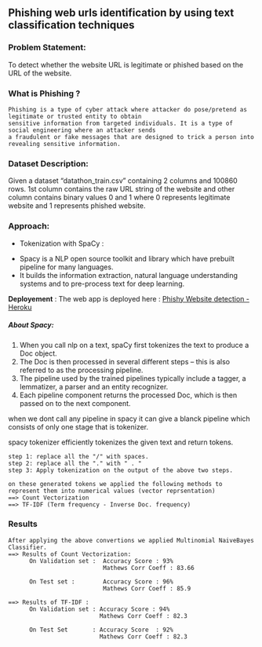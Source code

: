 ## Phishing web urls identification by using text classification techniques

### Problem Statement:

To detect whether the website URL is legitimate or phished based on the URL of the website.

### What is Phishing ?
```
Phishing is a type of cyber attack where attacker do pose/pretend as legitimate or trusted entity to obtain 
sensitive information from targeted individuals. It is a type of social engineering where an attacker sends 
a fraudulent or fake messages that are designed to trick a person into revealing sensitive information.
```
### Dataset Description:
Given a dataset “datathon_train.csv” containing 2 columns and 100860 rows.
1st column contains the raw URL string of the website and other column contains 
binary values 0 and 1 where 0 represents legitimate website and 1 represents 
phished website.

### Approach:
* Tokenization with SpaCy : 
- Spacy is a NLP open source toolkit and library which have prebuilt pipeline for many languages.
- It builds the information extraction, natural language understanding systems and to pre-process text for deep learning.

**Deployement** :
The web app is deployed here : 
<a href="https://phishing-sites-detection.herokuapp.com/"> Phishy Website detection - Heroku</a>

##### About Spacy:
1. When you call nlp on a text, spaCy first tokenizes the text to produce a Doc object.
2. The Doc is then processed in several different steps – this is also referred to as the processing pipeline.
3. The pipeline used by the trained pipelines typically include a tagger, a lemmatizer, a parser and an entity recognizer. 
4. Each pipeline component returns the processed Doc, which is then passed on to the next component.

when we dont call any pipeline in spacy it can give a blanck pipeline which consists of only one stage that is tokenizer.

spacy tokenizer efficiently tokenizes the given text and return tokens.
```
step 1: replace all the "/" with spaces.
step 2: replace all the "." with " . "
step 3: Apply tokenization on the output of the above two steps.

on these generated tokens we applied the following methods to represent them into numerical values (vector reprsentation)
==> Count Vectorization
==> TF-IDF (Term frequency - Inverse Doc. frequency)
```

### Results
```
After applying the above convertions we applied Multinomial NaiveBayes Classifier.
==> Results of Count Vectorization:
      On Validation set :  Accuracy Score : 93%
                           Mathews Corr Coeff : 83.66
                           
      On Test set :        Accuracy Score : 96%
                           Mathews Corr Coeff : 85.9                      
                      
==> Results of TF-IDF :
      On Validation set : Accuracy Score : 94% 
                          Mathews Corr Coeff : 82.3
                          
      On Test Set       : Accuracy Score  : 92%
                          Mathews Corr Coeff : 82.3
```


